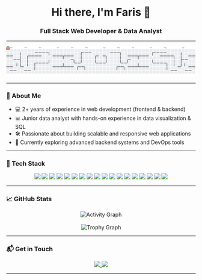<h1 align="center">Hi there, I'm Faris 👋</h1>
<h3 align="center">Full Stack Web Developer & Data Analyst</h3>

---

<picture>
  <source media="(prefers-color-scheme: dark)" srcset="https://raw.githubusercontent.com/oldie123/oldie123/output/pacman-contribution-graph-dark.svg">
  <source media="(prefers-color-scheme: light)" srcset="https://raw.githubusercontent.com/oldie123/oldie123/output/pacman-contribution-graph.svg">
  <img alt="pacman contribution graph" src="https://raw.githubusercontent.com/oldie123/oldie123/output/pacman-contribution-graph.svg">
</picture>

---

### 🧠 About Me

- 💻 2+ years of experience in web development (frontend & backend)
- 📊 Junior data analyst with hands-on experience in data visualization & SQL
- 🛠️ Passionate about building scalable and responsive web applications
- 🌱 Currently exploring advanced backend systems and DevOps tools

---

### 🚀 Tech Stack

<p align="center">
  <img src="https://cdn.jsdelivr.net/gh/devicons/devicon/icons/html5/html5-original.svg" height="50" />
  <img src="https://cdn.jsdelivr.net/gh/devicons/devicon/icons/css3/css3-original.svg" height="50" />
  <img src="https://cdn.jsdelivr.net/gh/devicons/devicon/icons/javascript/javascript-original.svg" height="50" />
  <img src="https://cdn.jsdelivr.net/gh/devicons/devicon/icons/typescript/typescript-original.svg" height="50" />
  <img src="https://cdn.jsdelivr.net/gh/devicons/devicon/icons/php/php-original.svg" height="50" />
  <img src="https://skillicons.dev/icons?i=py" height="50" />
  <img src="https://skillicons.dev/icons?i=go" height="50" />
  <img src="https://skillicons.dev/icons?i=tailwind" height="50" />
  <img src="https://cdn.jsdelivr.net/gh/devicons/devicon/icons/bootstrap/bootstrap-original.svg" height="50" />
  <img src="https://cdn.jsdelivr.net/gh/devicons/devicon/icons/vuejs/vuejs-original.svg" height="50" />
  <img src="https://cdn.jsdelivr.net/gh/devicons/devicon/icons/react/react-original.svg" height="50" />
  <img src="https://cdn.jsdelivr.net/gh/devicons/devicon/icons/laravel/laravel-original.svg" height="50" />
  <img src="https://cdn.jsdelivr.net/gh/devicons/devicon/icons/nextjs/nextjs-original.svg" height="50" />
  <img src="https://cdn.jsdelivr.net/gh/devicons/devicon/icons/nuxtjs/nuxtjs-original.svg" height="50" />
  <img src="https://cdn.jsdelivr.net/gh/devicons/devicon/icons/flask/flask-original.svg" height="50" />
  <img src="https://cdn.jsdelivr.net/gh/devicons/devicon/icons/mysql/mysql-original.svg" height="50" />
  <img src="https://cdn.jsdelivr.net/gh/devicons/devicon/icons/postgresql/postgresql-original.svg" height="50" />
  <img src="https://cdn.jsdelivr.net/gh/devicons/devicon/icons/grafana/grafana-original.svg" height="50" />
</p>

---

### 📈 GitHub Stats

<div align="center">
  <img src="https://github-readme-activity-graph.vercel.app/graph?username=oldie123&radius=16&theme=high-contrast&area=false&order=5&hide_border=true&hide_title=true" alt="Activity Graph" />
  <br><br>
  <img src="https://github-profile-trophy.vercel.app?username=oldie123&theme=darkhub&column=-1&row=1&margin-w=8&margin-h=8&no-bg=false&no-frame=true&order=4" height="130" alt="Trophy Graph" />
</div>

---

### 📬 Get in Touch

<div align="center">
  <a href="https://www.linkedin.com/in/faris-oldie" target="_blank">
    <img src="https://img.shields.io/static/v1?message=LinkedIn&logo=linkedin&label=&color=0077B5&logoColor=white&style=for-the-badge" height="28" />
  </a>
  <a href="mailto:farisoldie@gmail.com" target="_blank">
    <img src="https://img.shields.io/static/v1?message=Gmail&logo=gmail&label=&color=D14836&logoColor=white&style=for-the-badge" height="28" />
  </a>
</div>

---
